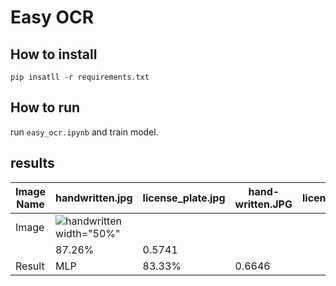 # Easy OCR

## How to install
```
pip insatll -r requirements.txt
```

## How to run

run  ```easy_ocr.ipynb``` and train model.

## results

| Image Name    | handwritten.jpg   | license_plate.jpg | hand-written.JPG     | license_plate.jpg     |
| -------       | ---               | ---               | -----                |  -----                |
|   Image       |![handwritten](https://github.com/SajedehGharabadian/Deep_Learning_Pylearn7/assets/76538787/4aa2046f-3db4-4495-a9ba-c3b6cc230dc9)width="50%" 
        | 87.26%   | 0.5741    |
|   Result      |    MLP      | 83.33%   | 0.6646    |

